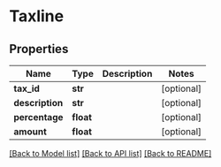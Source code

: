 # Taxline

## Properties
Name | Type | Description | Notes
------------ | ------------- | ------------- | -------------
**tax_id** | **str** |  | [optional] 
**description** | **str** |  | [optional] 
**percentage** | **float** |  | [optional] 
**amount** | **float** |  | [optional] 

[[Back to Model list]](../README.md#documentation-for-models) [[Back to API list]](../README.md#documentation-for-api-endpoints) [[Back to README]](../README.md)

